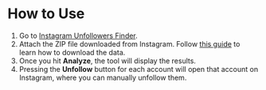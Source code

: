 # How to Use

1. Go to [Instagram Unfollowers Finder](https://instagram-unfollowers-finder.vercel.app/).
2. Attach the ZIP file downloaded from Instagram. Follow [this guide](https://instagram-unfollowers-finder.vercel.app/guide) to learn how to download the data.
3. Once you hit **Analyze**, the tool will display the results.
4. Pressing the **Unfollow** button for each account will open that account on Instagram, where you can manually unfollow them.
